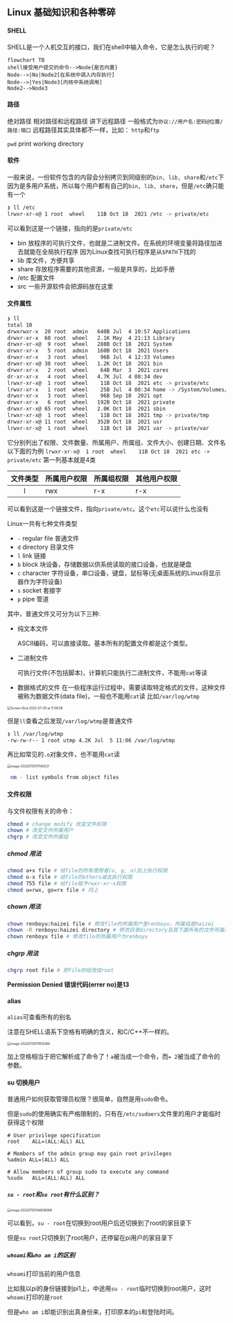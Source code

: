 
## Linux 基础知识和各种零碎

#### SHELL
SHELL是一个人机交互的接口，我们在shell中输入命令，它是怎么执行的呢？

```mermaid
flowchart TB
shell接受用户提交的命令-->Node{是否内置}
Node-->|No|Node2[在系统中调入内存执行]
Node-->|Yes|Node3[内核中系统调用]
Node2-->Node3
```

#### 路径
绝对路径 相对路径和远程路径
讲下远程路径
一般格式为`协议://用户名:密码@位置/路径:端口`
远程路径其实具体都不一样，比如：
`http`和`ftp`

`pwd` print working directory

#### 软件

一般来说，一份软件包含的内容会分别拷贝到同级别的`bin, lib, share`和`/etc`下
因为是多用户系统，所以每个用户都有自己的`bin, lib, share`，但是`/etc`确只能有一个
```bash
❯ ll /etc
lrwxr-xr-x@ 1 root  wheel    11B Oct 18  2021 /etc -> private/etc
```
可以看到这是一个链接，指向的是`private/etc`
- bin 放程序的可执行文件，也就是二进制文件。在系统的环境变量将路径加进去就能在全局执行程序
因为Linux查找可执行程序是从`$PATH`下找的
- lib 库文件，方便共享
- share 存放程序需要的其他资源，一般是共享的，比如手册
- /etc 配置文件
- src 一些开源软件会把源码放在这里

#### 文件属性
```bash
❯ ll
total 10
drwxrwxr-x  20 root  admin   640B Jul  4 10:57 Applications
drwxr-xr-x  68 root  wheel   2.1K May  4 21:13 Library
drwxr-xr-x@  9 root  wheel   288B Oct 18  2021 System
drwxr-xr-x   5 root  admin   160B Oct 18  2021 Users
drwxr-xr-x   3 root  wheel    96B Jul  4 12:33 Volumes
drwxr-xr-x@ 38 root  wheel   1.2K Oct 18  2021 bin
drwxr-xr-x   2 root  wheel    64B Mar  3  2021 cores
dr-xr-xr-x   4 root  wheel   4.7K Jul  4 08:34 dev
lrwxr-xr-x@  1 root  wheel    11B Oct 18  2021 etc -> private/etc
lrwxr-xr-x   1 root  wheel    25B Jul  4 08:34 home -> /System/Volumes/Data/home
drwxr-xr-x   3 root  wheel    96B Sep 10  2021 opt
drwxr-xr-x   6 root  wheel   192B Oct 18  2021 private
drwxr-xr-x@ 65 root  wheel   2.0K Oct 18  2021 sbin
lrwxr-xr-x@  1 root  wheel    11B Oct 18  2021 tmp -> private/tmp
drwxr-xr-x@ 11 root  wheel   352B Oct 18  2021 usr
lrwxr-xr-x@  1 root  wheel    11B Oct 18  2021 var -> private/var
```

它分别列出了权限、文件数量、所属用户、所属组、文件大小、创建日期、文件名
以下面的为例
`lrwxr-xr-x@  1 root  wheel    11B Oct 18  2021 etc -> private/etc`
第一列基本就是4类

| 文件类型 | 所属用户权限 | 所属组权限 | 其他用户权限 |
| :------: | ------------ | ---------- | ------------ |
|    l     | rwx          |   r-x      |  r-x         |


可以看到这是一个链接文件，指向`private/etc`。这个`etc`可以说什么也没有

Linux一共有七种文件类型
- `-` regular file 普通文件
- `d` directory 目录文件
- `l` link 链接
- `b` block 块设备，存储数据以供系统读取的接口设备，也就是硬盘
- `c` character 字符设备，串口设备，键盘，鼠标等(无桌面系统的Linux将显示器作为字符设备)
- `s` socket 套接字
- `p` pipe 管道

其中，普通文件又可分为以下三种:

- 纯文本文件

  ASCII编码，可以直接读取。基本所有的配置文件都是这个类型。

- 二进制文件

  可执行文件(不包括脚本)，计算机只能执行二进制文件，不能用`cat`等读

- 数据格式的文件
  在一些程序运行过程中，需要读取特定格式的文件，这种文件被称为数据文件(data file)，一般也不能用`cat`读
  比如`/var/log/wtmp`

<img src="/Users/renboyu/Desktop/Screen Shot 2022-07-05 at 11.08.09.png" alt="Screen Shot 2022-07-05 at 11.08.09" style="zoom:50%;" />

但是`ll`查看之后发现`/var/log/wtmp`是普通文件

```bash
❯ ll /var/log/wtmp
-rw-rw-r-- 1 root utmp 4.2K Jul  5 11:06 /var/log/wtmp
```

再比如常见的`.o`对象文件，也不能用`cat`读

<img src="/Users/renboyu/Library/Application Support/typora-user-images/image-20220705111140221.png" alt="image-20220705111140221" style="zoom:50%;" />

```bash
 nm - list symbols from object files
```



#### 文件权限

与文件权限有关的命令：

```bash
chmod # change modify 改变文件权限
chown # 改变文件所属用户
chgrp # 改变文件所属组
```

##### chmod 用法

```bash
chmod a+x file # 给file的所有使用者(u, g, o)加上执行权限
chmod o-x file # 给file的others减去执行权限
chmod 755 file # 给file赋予rwxr-xr-x权限
chmod u=rwx, go=rx file # 同上
```

##### chown 用法

```bash
chown renboyu:haizei file # 修改file的所属用户是renboyu，所属组是haizei
chown -R renboyu:haizei directory # 修改目录directory及其下面所有的文件所属用户是renboyu，所属组是haizei -R 递归
chown renboyu file # 修改file的所属用户为renboyu
```

##### chgrp 用法

```bash
chgrp root file # 把file的组改成root
```

**Permission Denied 错误代码(errer no)是13**

#### alias

`alias`可查看所有的别名

注意在SHELL语系下空格有明确的含义，和C/C++不一样的。

<img src="/Users/renboyu/Library/Application Support/typora-user-images/image-20220705111912084.png" alt="image-20220705111912084" style="zoom:50%;" />

加上空格相当于把它解析成了命令了！`a`被当成一个命令，而`= 2`被当成了命令的参数。



#### su 切换用户

普通用户如何获取管理员权限？很简单，自然是用`sudo`命令。

但是`sudo`的使用确实有严格限制的，只有在`/etc/sudoers`文件里的用户才能临时获得这个权限

```shell
# User privilege specification
root	ALL=(ALL:ALL) ALL

# Members of the admin group may gain root privileges
%admin ALL=(ALL) ALL

# Allow members of group sudo to execute any command
%sudo	ALL=(ALL:ALL) ALL
```



##### `su - root`和`su root`有什么区别？

<img src="/Users/renboyu/Library/Application Support/typora-user-images/image-20220705144636569.png" alt="image-20220705144636569" style="zoom:50%;" />

可以看到，`su - root`在切换到root用户后还切换到了root的家目录下

但是`su root`只切换到了root用户，还停留在pi用户的家目录下



##### `whoami`和`who am i`的区别

`whoami`打印当前的用户信息

比如我以pi的身份链接到pi1上，中途用`su - root`临时切换到root用户，这时`whoami`打印的是`root`

但是`who am i`却能识别出真身份来，打印原本的`pi`和登陆时间。
